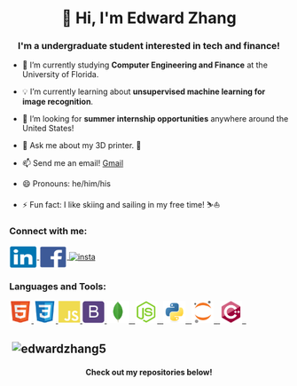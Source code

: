 <h1 align="center"> 👋 Hi, I'm Edward Zhang</h1>
<h3 align="center"><b>I'm a undergraduate student interested in tech and finance!</b></h3>


- 📖 I’m currently studying **Computer Engineering and Finance** at the University of Florida.

- 💡 I’m currently learning about **unsupervised machine learning for image recognition**.

- 🤔 I’m looking for **summer internship opportunities** anywhere around the United States!

- 💬 Ask me about my 3D printer. 👀

- 📫 Send me an email! [Gmail](mailto:edwardzhang5@gmail.com)

- 😄 Pronouns: he/him/his

- ⚡ Fun fact: I like skiing and sailing in my free time! ⛷️⛵


<p>
<h3 align="left">Connect with me:</h3>
<a href="https://linkedin.com/in/edwardzhang5" target="blank"><img align="center" src="https://raw.githubusercontent.com/devicons/devicon/master/icons/linkedin/linkedin-original.svg" alt="ln" height="40" width="50" /> </a>
<a href="https://www.facebook.com/edward.zhang.353250/" target="blank"><img align="center" src="https://raw.githubusercontent.com/devicons/devicon/master/icons/facebook/facebook-original.svg" alt="fb" height="40" width="50" /> </a>
<a href="https://www.instagram.com/_edward_zhang_/?hl=en" target="blank"><img align="center" src="https://image.flaticon.com/icons/png/128/1384/1384063.png" alt="insta" height="42" width="42" /> </a>
</p>

<p>
<h3 align = "left">Languages and Tools:</h3>
    <a href="https://www.w3.org/html/" target="_blank"> 
        <code><img src="https://raw.githubusercontent.com/devicons/devicon/master/icons/html5/html5-original.svg" alt="html5" width="40" height="40"/></code> 
    </a>  
    <a href="https://www.w3schools.com/css/" target="_blank"> 
        <code><img src="https://raw.githubusercontent.com/devicons/devicon/master/icons/css3/css3-original.svg" alt="css3" width="40" height="40"/></code>  
    </a> 
    <a href="https://developer.mozilla.org/en-US/docs/Web/JavaScript" target="_blank"> 
        <code><img src="https://raw.githubusercontent.com/devicons/devicon/master/icons/javascript/javascript-plain.svg" alt="javascript" width="40" height="40"/></code>  
    </a>
    <a href="https://getbootstrap.com" target="_blank"> 
        <code><img src="https://raw.githubusercontent.com/devicons/devicon/master/icons/bootstrap/bootstrap-plain.svg" alt="bootstrap" width="40" height="40"/></code>  
    </a> 
    <a href="https://www.mongodb.com/" target="_blank"> 
        <code><img src="https://raw.githubusercontent.com/devicons/devicon/master/icons/mongodb/mongodb-original.svg" alt="mdb" width="40" height="40"/> </code> 
    </a> 
    <a href="https://nodejs.org/en/" target="_blank"> 
        <code><img src="https://raw.githubusercontent.com/devicons/devicon/master/icons/nodejs/nodejs-original.svg" alt="mdb" width="40" height="40"/> </code> 
    </a> 
    <a href="https://www.python.org/" target="_blank"> 
        <code><img src="https://raw.githubusercontent.com/devicons/devicon/master/icons/python/python-original.svg" alt="python" width="40" height="40"/> </code> 
    </a> 
    <a href="https://jupyter.org/" target="_blank"> 
        <code><img src="https://raw.githubusercontent.com/devicons/devicon/master/icons/jupyter/jupyter-original.svg" alt="jupyter" width="40" height="40"/> </code> 
    </a>
    <a href="https://www.cplusplus.com/" target="_blank"> 
        <code><img src="https://raw.githubusercontent.com/devicons/devicon/master/icons/cplusplus/cplusplus-original.svg" alt="c++" width="40" height="40"/> </code> 
    </a>
    <h2/>
    
</p>


<p>&nbsp;<img align="center" src="https://github-readme-stats.vercel.app/api?username=edwardzhang5&show_icons=true&theme=algolia" alt="edwardzhang5" /></p>

<h4 align="center">Check out my repositories below!</h4>
